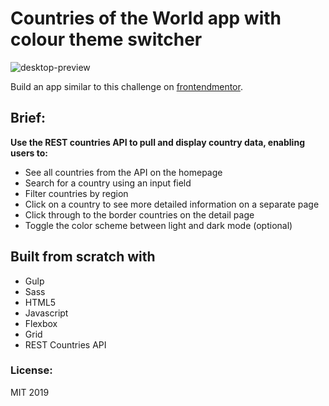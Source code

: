 # Countries of the World app with colour theme switcher

![desktop-preview](https://user-images.githubusercontent.com/14879253/57810834-a9bfdd00-7760-11e9-8017-ea02c1fe8424.jpg)

Build an app similar to this challenge on [frontendmentor](https://beta.frontendmentor.io/challenges/rest-countries-api-with-color-theme-switcher-5cacc469fec04111f7b848ca).

## Brief:
**Use the REST countries API to pull and display country data, enabling users to:**

 * See all countries from the API on the homepage
 * Search for a country using an input field
 * Filter countries by region
 * Click on a country to see more detailed information on a  separate page
 * Click through to the border countries on the detail page
 * Toggle the color scheme between light and dark mode (optional)

## Built from scratch with
* Gulp
* Sass
* HTML5 
* Javascript 
* Flexbox
* Grid
* REST Countries API

### License:
MIT 2019